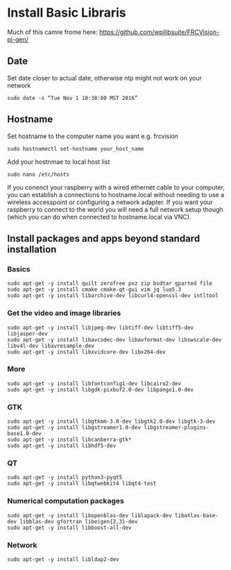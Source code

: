 # Install Basic Libraris

Much of this camre frome here: https://github.com/wpilibsuite/FRCVision-pi-gen/

## Date
Set date closer to actual date, otherwise ntp might not work on your network
```
sudo date -s “Tue Nov 1 10:38:00 MST 2016”
```

## Hostname
Set hostname to the computer name you want e.g.  frcvision
```
sudo hostnamectl set-hostname your_host_name
```
Add your hostnmae to local host list
```
sudo nano /etc/hosts
```

If you conenct your raspberry with a wired ethernet cable to your computer, you can establish a connections to hostname.local without needing to use a wireless accesspoint or configuring a network adapter. If you want your raspberry to connect to the world you will need a full network setup though (which you can do when connected to hostname.local via VNC). 

## Install packages and apps beyond standard installation

### Basics
```
sudo apt-get -y install quilt zerofree pxz zip bsdtar gparted file
sudo apt-get -y install cmake cmake-qt-gui vim jq lua5.3
sudo apt-get -y install libarchive-dev libcurl4-openssl-dev intltool
```

### Get the video and image libraries
```
sudo apt-get -y install libjpeg-dev libtiff-dev libtiff5-dev libjasper-dev
sudo apt-get -y install libavcodec-dev libavformat-dev libswscale-dev libv4l-dev libavresample-dev
sudo apt-get -y install libxvidcore-dev libx264-dev
```

### More
```
sudo apt-get -y install libfontconfig1-dev libcairo2-dev
sudo apt-get -y install libgdk-pixbuf2.0-dev libpango1.0-dev
```

### GTK 
```
sudo apt-get -y install libgtkmm-3.0-dev libgtk2.0-dev libgtk-3-dev
sudo apt-get -y install libgstreamer1.0-dev libgstreamer-plugins-base1.0-dev
sudo apt-get -y install libcanberra-gtk*
sudo apt-get -y install libhdf5-dev
```

### QT
```
sudo apt-get -y install python3-pyqt5
sudo apt-get -y install libqtwebkit4 libqt4-test
```

### Numerical computation packages
```
sudo apt-get -y install libopenblas-dev liblapack-dev libatlas-base-dev libblas-dev gfortran libeigen{2,3}-dev
sudo apt-get -y install libboost-all-dev
```

### Network
```
sudo apt-get -y install libldap2-dev
```
